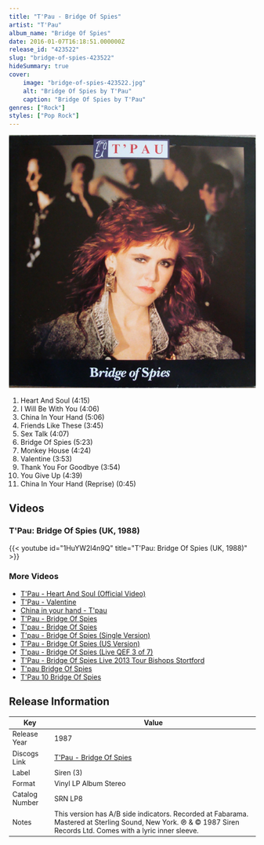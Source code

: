 ```yaml
---
title: "T'Pau - Bridge Of Spies"
artist: "T'Pau"
album_name: "Bridge Of Spies"
date: 2016-01-07T16:18:51.000000Z
release_id: "423522"
slug: "bridge-of-spies-423522"
hideSummary: true
cover:
    image: "bridge-of-spies-423522.jpg"
    alt: "Bridge Of Spies by T'Pau"
    caption: "Bridge Of Spies by T'Pau"
genres: ["Rock"]
styles: ["Pop Rock"]
---
```


![Bridge Of Spies by T'Pau](bridge-of-spies-423522.jpg)

<!-- section break -->

1. Heart And Soul (4:15)
2. I Will Be With You (4:06)
3. China In Your Hand (5:06)
4. Friends Like These (3:45)
5. Sex Talk (4:07)
6. Bridge Of Spies (5:23)
7. Monkey House (4:24)
8. Valentine (3:53)
9. Thank You For Goodbye (3:54)
10. You Give Up (4:39)
11. China In Your Hand (Reprise) (0:45)

<!-- section break -->




## Videos
### T'Pau: Bridge Of Spies (UK, 1988)
{{< youtube id="1HuYW2l4n9Q" title="T'Pau: Bridge Of Spies (UK, 1988)" >}}<br>

### More Videos

- [T'Pau - Heart And Soul (Official Video)](https://www.youtube.com/watch?v=SwrYMWoqg5w)
- [T'Pau - Valentine](https://www.youtube.com/watch?v=s047ZgjysX8)
- [China in your hand - T'pau](https://www.youtube.com/watch?v=wfvJS4UO7xI)
- [T'Pau - Bridge Of Spies](https://www.youtube.com/watch?v=06e3N7VBVZM)
- [T'pau - Bridge Of Spies](https://www.youtube.com/watch?v=5EARm7TkZj8)
- [T'pau - Bridge Of Spies (Single Version)](https://www.youtube.com/watch?v=6xoOHfhUTuI)
- [T'Pau - Bridge Of Spies (US Version)](https://www.youtube.com/watch?v=j4dpC6owCME)
- [T'pau - Bridge Of Spies (Live QEF 3 of 7)](https://www.youtube.com/watch?v=7zRQUnmDQQ8)
- [T'Pau - Bridge Of Spies Live 2013 Tour Bishops Stortford](https://www.youtube.com/watch?v=017sZD6JZT8)
- [T'pau Bridge Of Spies](https://www.youtube.com/watch?v=bruw9QIq6rQ)
- [T'Pau 10 Bridge Of Spies](https://www.youtube.com/watch?v=6bv9-W0E_Pc)


## Release Information
|  Key           | Value                                                |
| ---------------| ---------------------------------------------------- |
| Release Year   | 1987                                   |
| Discogs Link   | [T'Pau - Bridge Of Spies](https://www.discogs.com/release/423522-TPau-Bridge-Of-Spies) |
| Label          | Siren (3) |
| Format         | Vinyl LP Album Stereo |
| Catalog Number | SRN LP8 |
| Notes | This version has A/B side indicators.  Recorded at Fabarama. Mastered at Sterling Sound, New York.  ℗ & © 1987 Siren Records Ltd.  Comes with a lyric inner sleeve.  |